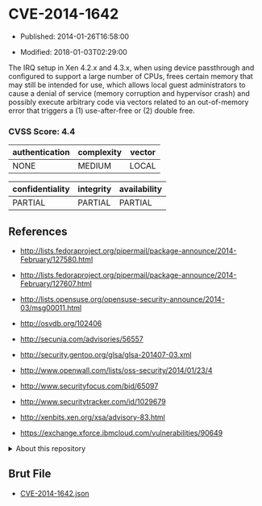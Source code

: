 # CVE-2014-1642

- Published: 2014-01-26T16:58:00

- Modified: 2018-01-03T02:29:00

The IRQ setup in Xen 4.2.x and 4.3.x, when using device passthrough and configured to support a large number of CPUs, frees certain memory that may still be intended for use, which allows local guest administrators to cause a denial of service (memory corruption and hypervisor crash) and possibly execute arbitrary code via vectors related to an out-of-memory error that triggers a (1) use-after-free or (2) double free.

### CVSS Score: **4.4**

| authentication | complexity | vector |
| --- | --- | --- |
| NONE | MEDIUM | LOCAL |

| confidentiality | integrity | availability |
| --- | --- | --- |
| PARTIAL | PARTIAL | PARTIAL |

## References

* http://lists.fedoraproject.org/pipermail/package-announce/2014-February/127580.html

* http://lists.fedoraproject.org/pipermail/package-announce/2014-February/127607.html

* http://lists.opensuse.org/opensuse-security-announce/2014-03/msg00011.html

* http://osvdb.org/102406

* http://secunia.com/advisories/56557

* http://security.gentoo.org/glsa/glsa-201407-03.xml

* http://www.openwall.com/lists/oss-security/2014/01/23/4

* http://www.securityfocus.com/bid/65097

* http://www.securitytracker.com/id/1029679

* http://xenbits.xen.org/xsa/advisory-83.html

* https://exchange.xforce.ibmcloud.com/vulnerabilities/90649

<details>
<summary>About this repository</summary> 

  This repository is part of the project [Live Hack CVE](https://github.com/Live-Hack-CVE). Main website can be found [www.live-hack.org](https://www.live-hack.org) 
  
  Made by [Sn0wAlice](https://github.com/Sn0wAlice) for the people that care about security and need to have a feed of the latest CVEs. Hope you enjoy it, don't forget to star the repo and follow me on [Twitter](https://twitter.com/Sn0wAlice) and [Github](https://github.com/Sn0wAlice). And that is my [personnal website](https://www.alice-snow.me/)

  - [Home Page](https://github.com/Live-Hack-CVE)
  - [Framework](https://github.com/Live-Hack-CVE/cve-framework)
  - [CVE database](https://github.com/Live-Hack-CVE/full_database)
  - [Changelog](https://github.com/Live-Hack-CVE/Changelog)
</details>

## Brut File

* [CVE-2014-1642.json](https://raw.githubusercontent.com/Live-Hack-CVE/full_database/main/cves/2014/CVE-2014-1642.json)

